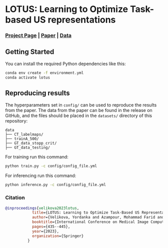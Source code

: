 # LOTUS: Learning to Optimize Task-based US representations
### [Project Page](https://danivelikova.github.io/lotus/) | [Paper](https://arxiv.org/pdf/2307.16021.pdf) | [Data](https://github.com/danivelikova/lotus/releases/tag/miccai2023)

## Getting Started

You can install the required Python dependencies like this:

```bash
conda env create -f environment.yml
conda activate lotus
```

## Reproducing results

The hyperparameters set in `config/` can be used to reproduce the results from the paper. The data from the paper can be found in the release on GitHub, and the files should be placed in the `datasets/` directory of this repository:

```
data
├── CT_labelmaps/
├── trainA_500/
├── GT_data_stopp_crit/
├── GT_data_testing/
```

For training run this command:

```bash
python train.py -c config/config_file.yml
```
For inferencing run this command:

```bash
python inference.py -c config/config_file.yml
```

### Citation

```Bibtex
@inproceedings{velikova2023lotus,
            title={LOTUS: Learning to Optimize Task-Based US Representations},
            author={Velikova, Yordanka and Azampour, Mohammad Farid and Simson, Walter and Gonzalez Duque, Vanessa and Navab, Nassir},
            booktitle={International Conference on Medical Image Computing and Computer-Assisted Intervention},
            pages={435--445},
            year={2023},
            organization={Springer}
          }
```